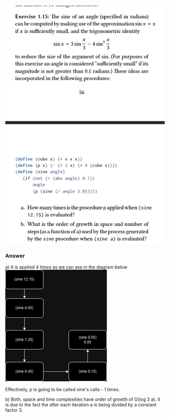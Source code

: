 ![Question](image.png)

### Answer
a) It is applied 4 times as we can see in the diagram below
![Diagram](sine-algorithm-analysis.drawio.png)

Effectively, p is going to be called sine's calls - 1 times.

b) Both, space and time complexities have order of growth of O(log 3 a). It is due to the fact the after each iteration a is being divided by a constant factor 3.
